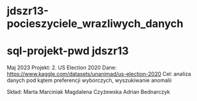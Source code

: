 # jdszr13-pocieszyciele_wrazliwych_danych

# sql-projekt-pwd jdszr13
Maj 2023
Projekt: 
2. US Election 2020
Dane: https://www.kaggle.com/datasets/unanimad/us-election-2020
Cel: analiza danych pod kątem preferencji wyborczych, wyszukiwanie anomalii

Skład:
Marta Marciniak
Magdalena Czyżewska
Adrian Bednarczyk
